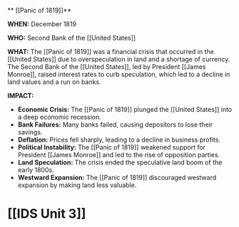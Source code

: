 ** [[Panic of 1819]]**

**WHEN:** December 1819

**WHO:** Second Bank of the [[United States]]

**WHAT:** The [[Panic of 1819]] was a financial crisis that occurred in the [[United States]] due to overspeculation in land and a shortage of currency. The Second Bank of the [[United States]], led by President [[James Monroe]], raised interest rates to curb speculation, which led to a decline in land values and a run on banks.

**IMPACT:**

* **Economic Crisis:** The [[Panic of 1819]] plunged the [[United States]] into a deep economic recession.
* **Bank Failures:** Many banks failed, causing depositors to lose their savings.
* **Deflation:** Prices fell sharply, leading to a decline in business profits.
* **Political Instability:** The [[Panic of 1819]] weakened support for President [[James Monroe]] and led to the rise of opposition parties.
* **Land Speculation:** The crisis ended the speculative land boom of the early 1800s.
* **Westward Expansion:** The [[Panic of 1819]] discouraged westward expansion by making land less valuable.
# [[IDS Unit 3]]